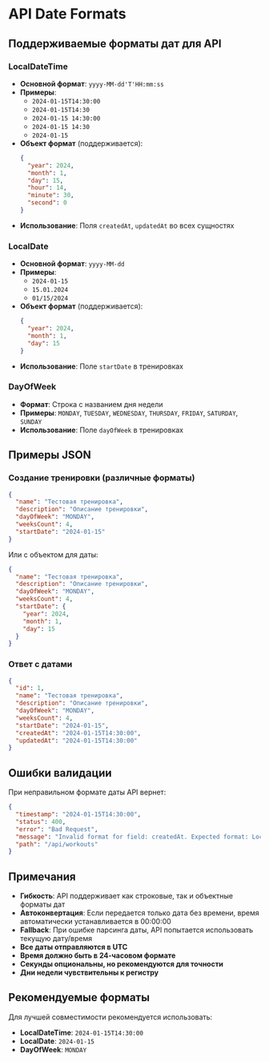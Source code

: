 # API Date Formats

## Поддерживаемые форматы дат для API

### LocalDateTime
- **Основной формат**: `yyyy-MM-dd'T'HH:mm:ss`
- **Примеры**: 
  - `2024-01-15T14:30:00`
  - `2024-01-15T14:30`
  - `2024-01-15 14:30:00`
  - `2024-01-15 14:30`
  - `2024-01-15`
- **Объект формат** (поддерживается):
  ```json
  {
    "year": 2024,
    "month": 1,
    "day": 15,
    "hour": 14,
    "minute": 30,
    "second": 0
  }
  ```
- **Использование**: Поля `createdAt`, `updatedAt` во всех сущностях

### LocalDate
- **Основной формат**: `yyyy-MM-dd`
- **Примеры**: 
  - `2024-01-15`
  - `15.01.2024`
  - `01/15/2024`
- **Объект формат** (поддерживается):
  ```json
  {
    "year": 2024,
    "month": 1,
    "day": 15
  }
  ```
- **Использование**: Поле `startDate` в тренировках

### DayOfWeek
- **Формат**: Строка с названием дня недели
- **Примеры**: `MONDAY`, `TUESDAY`, `WEDNESDAY`, `THURSDAY`, `FRIDAY`, `SATURDAY`, `SUNDAY`
- **Использование**: Поле `dayOfWeek` в тренировках

## Примеры JSON

### Создание тренировки (различные форматы)
```json
{
  "name": "Тестовая тренировка",
  "description": "Описание тренировки",
  "dayOfWeek": "MONDAY",
  "weeksCount": 4,
  "startDate": "2024-01-15"
}
```

Или с объектом для даты:
```json
{
  "name": "Тестовая тренировка",
  "description": "Описание тренировки",
  "dayOfWeek": "MONDAY",
  "weeksCount": 4,
  "startDate": {
    "year": 2024,
    "month": 1,
    "day": 15
  }
}
```

### Ответ с датами
```json
{
  "id": 1,
  "name": "Тестовая тренировка",
  "description": "Описание тренировки",
  "dayOfWeek": "MONDAY",
  "weeksCount": 4,
  "startDate": "2024-01-15",
  "createdAt": "2024-01-15T14:30:00",
  "updatedAt": "2024-01-15T14:30:00"
}
```

## Ошибки валидации

При неправильном формате даты API вернет:
```json
{
  "timestamp": "2024-01-15T14:30:00",
  "status": 400,
  "error": "Bad Request",
  "message": "Invalid format for field: createdAt. Expected format: LocalDateTime",
  "path": "/api/workouts"
}
```

## Примечания

- **Гибкость**: API поддерживает как строковые, так и объектные форматы дат
- **Автоконвертация**: Если передается только дата без времени, время автоматически устанавливается в 00:00:00
- **Fallback**: При ошибке парсинга даты, API попытается использовать текущую дату/время
- **Все даты отправляются в UTC**
- **Время должно быть в 24-часовом формате**
- **Секунды опциональны, но рекомендуются для точности**
- **Дни недели чувствительны к регистру**

## Рекомендуемые форматы

Для лучшей совместимости рекомендуется использовать:
- **LocalDateTime**: `2024-01-15T14:30:00`
- **LocalDate**: `2024-01-15`
- **DayOfWeek**: `MONDAY`
